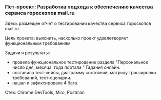 ### Пет-проект: Разработка подхода к обеспечению качества сервиса гороскопов mail.ru

Здесь размещен отчет о тестировании качества сервиса гороскопов mail.ru

Цель проекта: выяснить, насколько проект удовлетворяет функциональным требованиям

Задачи и результаты: 
- провела функциональное тестирование раздела "Персональное число дня, месяца, года портала " Гадания онлайн.
- составила тест-кейсы, диаграмму состояний, матрицу трассировки требований, тест-сценарии.
- нашал и зафиксировала 4 бага.

Стек: Chrome DevTools, Miro, Postman
